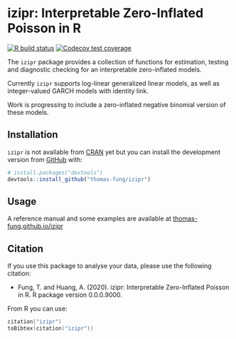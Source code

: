 
<!-- README.md is generated from README.Rmd. Please edit that file -->

# izipr: Interpretable Zero-Inflated Poisson in R

<!-- badges: start -->

[![R build
status](https://github.com/thomas-fung/izipr/workflows/R-CMD-check/badge.svg)](https://github.com/thomas-fung/izipr/actions)
[![Codecov test
coverage](https://codecov.io/gh/thomas-fung/izipr/branch/master/graph/badge.svg)](https://codecov.io/gh/thomas-fung/izipr?branch=master)
<!-- badges: end -->

The `izipr` package provides a collection of functions for estimation,
testing and diagnostic checking for an interpretable zero-inflated
models.

Currently `izipr` supports log-linear generalized linear models, as well
as integer-valued GARCH models with identity link.

Work is progressing to include a zero-inflated negative binomial version
of these models.

## Installation

`izipr` is not available from [CRAN](https://CRAN.R-project.org) yet but
you can install the development version from
[GitHub](https://github.com/) with:

``` r
# install.packages("devtools")
devtools::install_github("thomas-fung/izipr")
```

## Usage

A reference manual and some examples are available at
[thomas-fung.github.io/izipr](https://thomas-fung.github.io/izipr/)

## Citation

If you use this package to analyse your data, please use the following
citation:

-   Fung, T. and Huang, A. (2020). izipr: Interpretable Zero-Inflated
    Poisson in R. R package version 0.0.0.9000.

From R you can use:

``` s
citation("izipr")
toBibtex(citation("izipr"))
```
